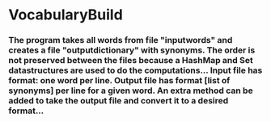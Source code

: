 # VocabularyBuild

### The program takes all words from file "inputwords" and creates a file "outputdictionary" with synonyms. The order is not preserved between the files because a HashMap and Set datastructures are used to do the computations... Input file has format: one word per line. Output file has format [list of synonyms] per line for a given word. An extra method can be added to take the output file and convert it to a desired format...
